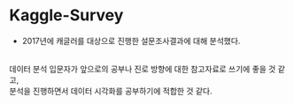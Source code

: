 # Kaggle-Survey
- 2017년에 캐글러를 대상으로 진행한 설문조사결과에 대해 분석했다.
<br>
데이터 분석 입문자가 앞으로의 공부나 진로 방향에 대한 참고자료로 쓰기에 좋을 것 같고,<br>
분석을 진행하면서 데이터 시각화를 공부하기에 적합한 것 같다.
